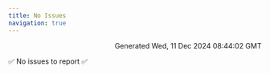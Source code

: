 ```yaml
---
title: No Issues
navigation: true
---
```


<p style="text-align:right;color:#cccs">
Generated Wed, 11 Dec 2024 08:44:02 GMT
</p>
<p>✅ No issues to report ✅</p>



